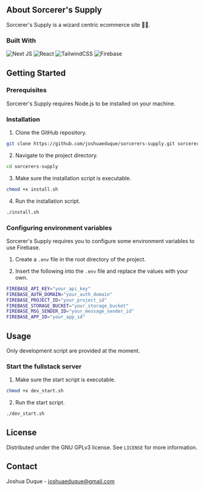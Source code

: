 ## About Sorcerer's Supply

Sorcerer's Supply is a wizard centric ecommerce site 🧙‍♂️.

### Built With

![Next JS](https://img.shields.io/badge/Next-black?style=for-the-badge&logo=next.js&logoColor=white)
![React](https://img.shields.io/badge/react-%2320232a.svg?style=for-the-badge&logo=react&logoColor=%2361DAFB)
![TailwindCSS](https://img.shields.io/badge/tailwindcss-%2338B2AC.svg?style=for-the-badge&logo=tailwind-css&logoColor=white)
![Firebase](https://img.shields.io/badge/firebase-a08021?style=for-the-badge&logo=firebase&logoColor=ffcd34)

## Getting Started

### Prerequisites

Sorcerer's Supply requires Node.js to be installed on your machine.

### Installation

1. Clone the GitHub repository.

```bash
git clone https://github.com/joshuaeduque/sorcerers-supply.git sorcerers-supply
```

2. Navigate to the project directory.

```bash
cd sorcerers-supply
```

3. Make sure the installation script is executable.

```bash
chmod +x install.sh
```

4. Run the installation script.

```bash
./install.sh
```

### Configuring environment variables

Sorcerer's Supply requires you to configure some environment variables to use Firebase.

1. Create a `.env` file in the root directory of the project.

2. Insert the following into the `.env` file and replace the values with your own.

```bash
FIREBASE_API_KEY="your_api_key"
FIREBASE_AUTH_DOMAIN="your_auth_domain"
FIREBASE_PROJECT_ID="your_project_id"
FIREBASE_STORAGE_BUCKET="your_storage_bucket"
FIREBASE_MSG_SENDER_ID="your_message_sender_id"
FIREBASE_APP_ID="your_app_id"
```

## Usage

Only development script are provided at the moment.

### Start the fullstack server

1. Make sure the start script is executable.

```bash
chmod +x dev_start.sh
```

2. Run the start script.

```bash
./dev_start.sh
```

## License

Distributed under the GNU GPLv3 license. See `LICENSE` for more information.

## Contact

Joshua Duque - joshuaeduque@gmail.com